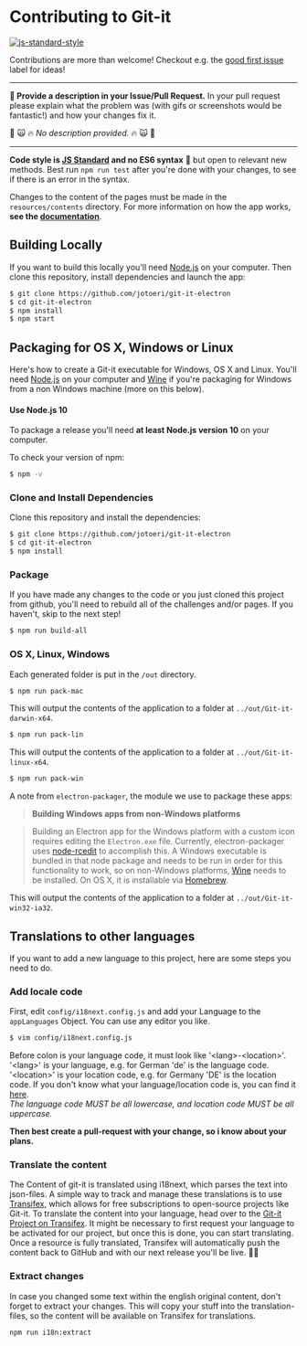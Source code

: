 # Contributing to Git-it

[![js-standard-style](https://img.shields.io/badge/code%20style-standard-brightgreen.svg)](http://standardjs.com/)

Contributions are more than welcome! Checkout e.g. the [good first issue](https://github.com/jotoeri/git-it-electron/labels/good%20first%20issue) label for ideas!

---

**📣 Provide a description in your Issue/Pull Request.** In your pull request please explain what the problem was (with gifs or screenshots would be fantastic!) and how your changes fix it. 

🚫 🙀 :fire: _No description provided._ :fire: 🙀 🚫

---

**Code style is [JS Standard](http://standardjs.com) and no ES6 syntax** :tada: but open to relevant new methods.
Best run `npm run test` after you're done with your changes, to see if there is an error in the syntax.

Changes to the content of the pages must be made in the `resources/contents` directory. For more information on how the app works, **see the [documentation](docs.md)**.

## Building Locally

If you want to build this locally you'll need [Node.js](https://nodejs.org) on your computer. Then clone this repository, install dependencies and launch the app:

```bash
$ git clone https://github.com/jotoeri/git-it-electron
$ cd git-it-electron
$ npm install
$ npm start
```

## Packaging for OS X, Windows or Linux

Here's how to create a Git-it executable for Windows, OS X and Linux. You'll need [Node.js](https://nodejs.org) on your computer and [Wine](https://www.winehq.org/) if you're packaging for Windows from a non Windows machine (more on this below).

#### Use Node.js 10

To package a release you'll need **at least Node.js version 10** on your computer.

To check your version of npm:

```bash
$ npm -v
```

### Clone and Install Dependencies

Clone this repository and install the dependencies:

```bash
$ git clone https://github.com/jotoeri/git-it-electron
$ cd git-it-electron
$ npm install
```

### Package

If you have made any changes to the code or you just cloned this project from github,
you'll need to rebuild all of the challenges and/or pages.
If you haven't, skip to the next step!

```bash
$ npm run build-all
```

### OS X, Linux, Windows

Each generated folder is put in the `/out` directory.

```bash
$ npm run pack-mac
```

This will output the contents of the application to a folder at `../out/Git-it-darwin-x64`.

```bash
$ npm run pack-lin
```

This will output the contents of the application to a folder at `../out/Git-it-linux-x64`.
```bash
$ npm run pack-win
```

A note from `electron-packager`, the module we use to package these apps:

> **Building Windows apps from non-Windows platforms**

> Building an Electron app for the Windows platform with a custom icon requires
editing the `Electron.exe` file. Currently, electron-packager uses [node-rcedit](https://github.com/atom/node-rcedit)
to accomplish this. A Windows executable is bundled in that node package and
needs to be run in order for this functionality to work, so on non-Windows
platforms, [Wine](https://www.winehq.org/) needs to be installed. On OS X, it is
installable via [Homebrew](http://brew.sh/).

This will output the contents of the application to a folder at `../out/Git-it-win32-ia32`.


## Translations to other languages
If you want to add a new language to this project, here are some steps you need to do.

### Add locale code
First, edit `config/i18next.config.js` and add your Language to the `appLanguages` Object. You can use any editor you like.

```bash
$ vim config/i18next.config.js
```

Before colon is your language code, it must look like '\<lang\>-\<location\>'. '\<lang\>' is your language, e.g. for German 'de' is the language code. '\<location\>' is your location code, e.g. for Germany 'DE' is the location code. If you don't know what your language/location code is, you can find it [here](http://www.lingoes.net/en/translator/langcode.htm).  
_The language code *MUST* be all lowercase, and location code *MUST* be all uppercase._

**Then best create a pull-request with your change, so i know about your plans.**

### Translate the content
The Content of git-it is translated using i18next, which parses the text into json-files. A simple way to track and manage these translations is to use [Transifex](https://www.transifex.com), which allows for free subscriptions to open-source projects like Git-it.
To translate the content into your language, head over to the [Git-it Project on Transifex](https://www.transifex.com/git-it/git-it-electron). It might be necessary to first request your language to be activated for our project, but once this is done, you can start translating. Once a resource is fully translated, Transifex will automatically push the content back to GitHub and with our next release you'll be live. :muscle::tada:

### Extract changes
In case you changed some text within the english original content, don't forget to extract your changes. This will copy your stuff into the translation-files, so the content will be available on Transifex for translations.
```bash
npm run i18n:extract
```
